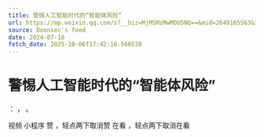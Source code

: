 ```yaml
---
title: 警惕人工智能时代的“智能体风险”
url: https://mp.weixin.qq.com/s?__biz=MjM5MzMwMDU5NQ==&mid=2649165563&idx=1&sn=4bc3b5a1465e03e6078be499adbbee57
source: Doonsec's feed
date: 2024-07-18
fetch_date: 2025-10-06T17:42:16.566538
---
```


# 警惕人工智能时代的“智能体风险”

：
，
。

视频
小程序
赞
，轻点两下取消赞
在看
，轻点两下取消在看